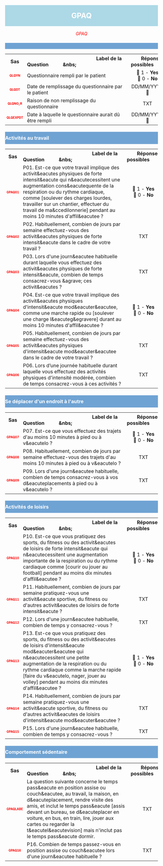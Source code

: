 <H1 style='background-color: #add8e6; color: white; width: 100%; text-align: center; padding: 20px 0; font-size: 24px; font-weight: bold;'>GPAQ</H1>
<div style='color: red; text-align: center; font-style: italic;'>GPAQ</div>

<h2 style='background-color: #6fa3d3; color: white; width: 100%; text-align: left; padding: 10px 0; font-size: 16px; font-weight: bold;'>
          </h2>
<table style='width:100%;'>
<tr>
<th style='width:50px; text-align:center;'><strong>Sas</strong></th>
<th style='width:600px; text-align:center;'><strong>&nbsp;&nbsp;&nbsp;&nbsp;&nbsp;&nbsp;&nbsp;&nbsp;&nbsp;&nbsp;&nbsp;&nbsp;&nbsp;&nbsp;&nbsp;&nbsp;&nbsp;&nbsp;&nbsp;&nbsp;&nbsp;&nbsp;&nbsp;&nbsp;&nbsp;&nbsp;&nbsp;&nbsp;&nbsp;&nbsp;&nbsp;&nbsp;&nbsp;&nbsp;&nbsp;&nbsp;&nbsp;&nbsp;&nbsp;&nbsp;&nbsp;&nbsp;&nbsp;&nbsp;&nbsp;&nbsp;&nbsp;&nbsp;&nbsp;&nbsp;Label de la Question&nbsp;&nbsp;&nbsp;&nbsp;&nbsp;&nbsp;&nbsp;&nbsp;&nbsp;&nbsp;&nbsp;&nbs;&nbsp;&nbsp;&nbsp;&nbsp;&nbsp;&nbsp;&nbsp;&nbsp;&nbsp;&nbsp;&nbsp;&nbsp;&nbsp;&nbsp;&nbsp;&nbsp;&nbsp;&nbsp;&nbsp;&nbsp;&nbsp;&nbsp;&nbsp;&nbsp;&nbsp;&nbsp;&nbsp;&nbsp;&nbsp;&nbsp;&nbsp;&nbsp;&nbsp;&nbsp;&nbsp;&nbsp;&nbsp;&nbsp;</strong></th>
<th style='width:300px; text-align:center;'><strong>&nbsp;&nbsp;&nbsp;&nbsp;&nbsp;&nbsp;&nbsp;&nbsp;Réponses possibles&nbsp;&nbsp;&nbsp;&nbsp;&nbsp;&nbsp;&nbsp;&nbsp;</strong></th>
</tr>
<tr>
 <tr> 
<td style='width:50px; text-align:center; color:red; font-size: 10px;'> <b> QLQYN </b></td> 
  <td style='width:600px; text-align:left;'> Questionnaire rempli par le patient   </td>
 <td style='width:300px; text-align:center;'>   🔘 1 - <b>Yes</b> <br> 🔘 0 - <b>No</b> <br> </td> 
 </tr>
 <tr> 
<td style='width:50px; text-align:center; color:red; font-size: 10px;'> <b> QLQDT </b></td> 
  <td style='width:600px; text-align:left;'> Date de remplissage du questionnaire par le patient   </td>
 <td style='width:300px; text-align:center;'>   DD/MM/YYYY 📅 </td> 
 </tr>
 <tr> 
<td style='width:50px; text-align:center; color:red; font-size: 10px;'> <b> QLQNO_R </b></td> 
  <td style='width:600px; text-align:left;'> Raison de non remplissage du questionnaire   </td>
 <td style='width:300px; text-align:center;'>  TXT </td> 
 </tr>
 <tr> 
<td style='width:50px; text-align:center; color:red; font-size: 10px;'> <b> QLQEXPDT </b></td> 
  <td style='width:600px; text-align:left;'> Date à laquelle le questionnaire aurait dû être rempli   </td>
 <td style='width:300px; text-align:center;'>   DD/MM/YYYY 📅 </td> 
 </tr>
</table>
<h2 style='background-color: #6fa3d3; color: white; width: 100%; text-align: left; padding: 10px 0; font-size: 16px; font-weight: bold;'>Activités au travail</h2>
<table style='width:100%;'>
<tr>
<th style='width:50px; text-align:center;'><strong>Sas</strong></th>
<th style='width:600px; text-align:center;'><strong>&nbsp;&nbsp;&nbsp;&nbsp;&nbsp;&nbsp;&nbsp;&nbsp;&nbsp;&nbsp;&nbsp;&nbsp;&nbsp;&nbsp;&nbsp;&nbsp;&nbsp;&nbsp;&nbsp;&nbsp;&nbsp;&nbsp;&nbsp;&nbsp;&nbsp;&nbsp;&nbsp;&nbsp;&nbsp;&nbsp;&nbsp;&nbsp;&nbsp;&nbsp;&nbsp;&nbsp;&nbsp;&nbsp;&nbsp;&nbsp;&nbsp;&nbsp;&nbsp;&nbsp;&nbsp;&nbsp;&nbsp;&nbsp;&nbsp;&nbsp;Label de la Question&nbsp;&nbsp;&nbsp;&nbsp;&nbsp;&nbsp;&nbsp;&nbsp;&nbsp;&nbsp;&nbsp;&nbs;&nbsp;&nbsp;&nbsp;&nbsp;&nbsp;&nbsp;&nbsp;&nbsp;&nbsp;&nbsp;&nbsp;&nbsp;&nbsp;&nbsp;&nbsp;&nbsp;&nbsp;&nbsp;&nbsp;&nbsp;&nbsp;&nbsp;&nbsp;&nbsp;&nbsp;&nbsp;&nbsp;&nbsp;&nbsp;&nbsp;&nbsp;&nbsp;&nbsp;&nbsp;&nbsp;&nbsp;&nbsp;&nbsp;</strong></th>
<th style='width:300px; text-align:center;'><strong>&nbsp;&nbsp;&nbsp;&nbsp;&nbsp;&nbsp;&nbsp;&nbsp;Réponses possibles&nbsp;&nbsp;&nbsp;&nbsp;&nbsp;&nbsp;&nbsp;&nbsp;</strong></th>
</tr>
<tr>
 <tr> 
<td style='width:50px; text-align:center; color:red; font-size: 10px;'> <b> GPAQ01 </b></td> 
  <td style='width:600px; text-align:left;'> P01. Est-ce que votre travail implique des activit&amp;eacutes physiques de forte intensit&amp;eacute qui n&amp;eacutecessitent une augmentation cons&amp;eacutequente de la respiration ou du rythme cardiaque, comme [soulever des charges lourdes, travailler sur un chantier, effectuer du travail de ma&amp;ccedilonnerie] pendant au moins 10 minutes d&apos;affil&amp;eacutee ?   </td>
 <td style='width:300px; text-align:center;'>   🔘 1 - <b>Yes</b> <br> 🔘 0 - <b>No</b> <br> </td> 
 </tr>
 <tr> 
<td style='width:50px; text-align:center; color:red; font-size: 10px;'> <b> GPAQ02 </b></td> 
  <td style='width:600px; text-align:left;'> P02. Habituellement, combien de jours par semaine effectuez-vous des activit&amp;eacutes physiques de forte intensit&amp;eacute dans le cadre de votre travail ?   </td>
 <td style='width:300px; text-align:center;'>  TXT </td> 
 </tr>
 <tr> 
<td style='width:50px; text-align:center; color:red; font-size: 10px;'> <b> GPAQ03 </b></td> 
  <td style='width:600px; text-align:left;'> P03. Lors d&apos;une journ&amp;eacutee habituelle durant laquelle vous effectuez des activit&amp;eacutes physiques de forte intensit&amp;eacute, combien de temps consacrez-vous &amp;agrave; ces activit&amp;eacutes ?   </td>
 <td style='width:300px; text-align:center;'>  TXT </td> 
 </tr>
 <tr> 
<td style='width:50px; text-align:center; color:red; font-size: 10px;'> <b> GPAQ04 </b></td> 
  <td style='width:600px; text-align:left;'> P04. Est-ce que votre travail implique des activit&amp;eacutes physiques d&apos;intensit&amp;eacute mod&amp;eacuter&amp;eacutee, comme une marche rapide ou [soulever une charge l&amp;eacuteg&amp;egravere] durant au moins 10 minutes d&apos;affil&amp;eacutee ?   </td>
 <td style='width:300px; text-align:center;'>   🔘 1 - <b>Yes</b> <br> 🔘 0 - <b>No</b> <br> </td> 
 </tr>
 <tr> 
<td style='width:50px; text-align:center; color:red; font-size: 10px;'> <b> GPAQ05 </b></td> 
  <td style='width:600px; text-align:left;'> P05. Habituellement, combien de jours par semaine effectuez-vous des activit&amp;eacutes physiques d&apos;intensit&amp;eacute mod&amp;eacuter&amp;eacutee dans le cadre de votre travail ?   </td>
 <td style='width:300px; text-align:center;'>  TXT </td> 
 </tr>
 <tr> 
<td style='width:50px; text-align:center; color:red; font-size: 10px;'> <b> GPAQ06 </b></td> 
  <td style='width:600px; text-align:left;'> P06. Lors d’une journ&eacutee habituelle durant laquelle vous effectuez des activités physiques d'intensité modérée, combien de temps consacrez-vous à ces activités ?   </td>
 <td style='width:300px; text-align:center;'>  TXT </td> 
 </tr>
</table>
<h2 style='background-color: #6fa3d3; color: white; width: 100%; text-align: left; padding: 10px 0; font-size: 16px; font-weight: bold;'>Se déplacer d'un endroit à l'autre</h2>
<table style='width:100%;'>
<tr>
<th style='width:50px; text-align:center;'><strong>Sas</strong></th>
<th style='width:600px; text-align:center;'><strong>&nbsp;&nbsp;&nbsp;&nbsp;&nbsp;&nbsp;&nbsp;&nbsp;&nbsp;&nbsp;&nbsp;&nbsp;&nbsp;&nbsp;&nbsp;&nbsp;&nbsp;&nbsp;&nbsp;&nbsp;&nbsp;&nbsp;&nbsp;&nbsp;&nbsp;&nbsp;&nbsp;&nbsp;&nbsp;&nbsp;&nbsp;&nbsp;&nbsp;&nbsp;&nbsp;&nbsp;&nbsp;&nbsp;&nbsp;&nbsp;&nbsp;&nbsp;&nbsp;&nbsp;&nbsp;&nbsp;&nbsp;&nbsp;&nbsp;&nbsp;Label de la Question&nbsp;&nbsp;&nbsp;&nbsp;&nbsp;&nbsp;&nbsp;&nbsp;&nbsp;&nbsp;&nbsp;&nbs;&nbsp;&nbsp;&nbsp;&nbsp;&nbsp;&nbsp;&nbsp;&nbsp;&nbsp;&nbsp;&nbsp;&nbsp;&nbsp;&nbsp;&nbsp;&nbsp;&nbsp;&nbsp;&nbsp;&nbsp;&nbsp;&nbsp;&nbsp;&nbsp;&nbsp;&nbsp;&nbsp;&nbsp;&nbsp;&nbsp;&nbsp;&nbsp;&nbsp;&nbsp;&nbsp;&nbsp;&nbsp;&nbsp;</strong></th>
<th style='width:300px; text-align:center;'><strong>&nbsp;&nbsp;&nbsp;&nbsp;&nbsp;&nbsp;&nbsp;&nbsp;Réponses possibles&nbsp;&nbsp;&nbsp;&nbsp;&nbsp;&nbsp;&nbsp;&nbsp;</strong></th>
</tr>
<tr>
 <tr> 
<td style='width:50px; text-align:center; color:red; font-size: 10px;'> <b> GPAQ07 </b></td> 
  <td style='width:600px; text-align:left;'> P07. Est-ce que vous effectuez des trajets d'au moins 10 minutes à pied ou à v&amp;eacutelo ?   </td>
 <td style='width:300px; text-align:center;'>   🔘 1 - <b>Yes</b> <br> 🔘 0 - <b>No</b> <br> </td> 
 </tr>
 <tr> 
<td style='width:50px; text-align:center; color:red; font-size: 10px;'> <b> GPAQ08 </b></td> 
  <td style='width:600px; text-align:left;'> P08. Habituellement, combien de jours par semaine effectuez-vous des trajets d'au moins 10 minutes à pied ou à v&amp;eacutelo ?   </td>
 <td style='width:300px; text-align:center;'>  TXT </td> 
 </tr>
 <tr> 
<td style='width:50px; text-align:center; color:red; font-size: 10px;'> <b> GPAQ09 </b></td> 
  <td style='width:600px; text-align:left;'> P09. Lors d'une journ&amp;eacutee habituelle, combien de temps consacrez-vous à vos d&amp;eacuteplacements à pied ou à v&amp;eacutelo ?   </td>
 <td style='width:300px; text-align:center;'>  TXT </td> 
 </tr>
</table>
<h2 style='background-color: #6fa3d3; color: white; width: 100%; text-align: left; padding: 10px 0; font-size: 16px; font-weight: bold;'>Activités de loisirs</h2>
<table style='width:100%;'>
<tr>
<th style='width:50px; text-align:center;'><strong>Sas</strong></th>
<th style='width:600px; text-align:center;'><strong>&nbsp;&nbsp;&nbsp;&nbsp;&nbsp;&nbsp;&nbsp;&nbsp;&nbsp;&nbsp;&nbsp;&nbsp;&nbsp;&nbsp;&nbsp;&nbsp;&nbsp;&nbsp;&nbsp;&nbsp;&nbsp;&nbsp;&nbsp;&nbsp;&nbsp;&nbsp;&nbsp;&nbsp;&nbsp;&nbsp;&nbsp;&nbsp;&nbsp;&nbsp;&nbsp;&nbsp;&nbsp;&nbsp;&nbsp;&nbsp;&nbsp;&nbsp;&nbsp;&nbsp;&nbsp;&nbsp;&nbsp;&nbsp;&nbsp;&nbsp;Label de la Question&nbsp;&nbsp;&nbsp;&nbsp;&nbsp;&nbsp;&nbsp;&nbsp;&nbsp;&nbsp;&nbsp;&nbs;&nbsp;&nbsp;&nbsp;&nbsp;&nbsp;&nbsp;&nbsp;&nbsp;&nbsp;&nbsp;&nbsp;&nbsp;&nbsp;&nbsp;&nbsp;&nbsp;&nbsp;&nbsp;&nbsp;&nbsp;&nbsp;&nbsp;&nbsp;&nbsp;&nbsp;&nbsp;&nbsp;&nbsp;&nbsp;&nbsp;&nbsp;&nbsp;&nbsp;&nbsp;&nbsp;&nbsp;&nbsp;&nbsp;</strong></th>
<th style='width:300px; text-align:center;'><strong>&nbsp;&nbsp;&nbsp;&nbsp;&nbsp;&nbsp;&nbsp;&nbsp;Réponses possibles&nbsp;&nbsp;&nbsp;&nbsp;&nbsp;&nbsp;&nbsp;&nbsp;</strong></th>
</tr>
<tr>
 <tr> 
<td style='width:50px; text-align:center; color:red; font-size: 10px;'> <b> GPAQ10 </b></td> 
  <td style='width:600px; text-align:left;'> P10. Est-ce que vous pratiquez des sports, du fitness ou des activit&amp;eacutes de loisirs de forte intensit&amp;eacute qui n&amp;eacutecessitent une augmentation importante de la respiration ou du rythme cardiaque comme [courir ou jouer au football] pendant au moins dix minutes d&apos;affil&amp;eacutee ?   </td>
 <td style='width:300px; text-align:center;'>   🔘 1 - <b>Yes</b> <br> 🔘 0 - <b>No</b> <br> </td> 
 </tr>
 <tr> 
<td style='width:50px; text-align:center; color:red; font-size: 10px;'> <b> GPAQ11 </b></td> 
  <td style='width:600px; text-align:left;'> P11. Habituellement, combien de jours par semaine pratiquez-vous une activit&amp;eacute sportive, du fitness ou d&apos;autres activit&amp;eacutes de loisirs de forte intensit&amp;eacute ?   </td>
 <td style='width:300px; text-align:center;'>  TXT </td> 
 </tr>
 <tr> 
<td style='width:50px; text-align:center; color:red; font-size: 10px;'> <b> GPAQ12 </b></td> 
  <td style='width:600px; text-align:left;'> P12. Lors d'une journ&amp;eacutee habituelle, combien de temps y consacrez-vous ?   </td>
 <td style='width:300px; text-align:center;'>  TXT </td> 
 </tr>
 <tr> 
<td style='width:50px; text-align:center; color:red; font-size: 10px;'> <b> GPAQ13 </b></td> 
  <td style='width:600px; text-align:left;'> P13. Est-ce que vous pratiquez des sports, du fitness ou des activit&amp;eacutes de loisirs d&apos;intensit&amp;eacute mod&amp;eacuter&amp;eacutee qui n&amp;eacutecessitent une petite augmentation de la respiration ou du rythme cardiaque comme la marche rapide [faire du v&amp;eacutelo, nager, jouer au volley] pendant au moins dix minutes d&apos;affil&amp;eacutee ?   </td>
 <td style='width:300px; text-align:center;'>   🔘 1 - <b>Yes</b> <br> 🔘 0 - <b>No</b> <br> </td> 
 </tr>
 <tr> 
<td style='width:50px; text-align:center; color:red; font-size: 10px;'> <b> GPAQ14 </b></td> 
  <td style='width:600px; text-align:left;'> P14. Habituellement, combien de jours par semaine pratiquez-vous une activit&amp;eacute sportive, du fitness ou d&apos;autres activit&amp;eacutes de loisirs d&apos;intensit&amp;eacute mod&amp;eacuter&amp;eacutee ?   </td>
 <td style='width:300px; text-align:center;'>  TXT </td> 
 </tr>
 <tr> 
<td style='width:50px; text-align:center; color:red; font-size: 10px;'> <b> GPAQ15 </b></td> 
  <td style='width:600px; text-align:left;'> P15. Lors d'une journ&amp;eacutee habituelle, combien de temps y consacrez-vous ?   </td>
 <td style='width:300px; text-align:center;'>  TXT </td> 
 </tr>
</table>
<h2 style='background-color: #6fa3d3; color: white; width: 100%; text-align: left; padding: 10px 0; font-size: 16px; font-weight: bold;'>Comportement sédentaire</h2>
<table style='width:100%;'>
<tr>
<th style='width:50px; text-align:center;'><strong>Sas</strong></th>
<th style='width:600px; text-align:center;'><strong>&nbsp;&nbsp;&nbsp;&nbsp;&nbsp;&nbsp;&nbsp;&nbsp;&nbsp;&nbsp;&nbsp;&nbsp;&nbsp;&nbsp;&nbsp;&nbsp;&nbsp;&nbsp;&nbsp;&nbsp;&nbsp;&nbsp;&nbsp;&nbsp;&nbsp;&nbsp;&nbsp;&nbsp;&nbsp;&nbsp;&nbsp;&nbsp;&nbsp;&nbsp;&nbsp;&nbsp;&nbsp;&nbsp;&nbsp;&nbsp;&nbsp;&nbsp;&nbsp;&nbsp;&nbsp;&nbsp;&nbsp;&nbsp;&nbsp;&nbsp;Label de la Question&nbsp;&nbsp;&nbsp;&nbsp;&nbsp;&nbsp;&nbsp;&nbsp;&nbsp;&nbsp;&nbsp;&nbs;&nbsp;&nbsp;&nbsp;&nbsp;&nbsp;&nbsp;&nbsp;&nbsp;&nbsp;&nbsp;&nbsp;&nbsp;&nbsp;&nbsp;&nbsp;&nbsp;&nbsp;&nbsp;&nbsp;&nbsp;&nbsp;&nbsp;&nbsp;&nbsp;&nbsp;&nbsp;&nbsp;&nbsp;&nbsp;&nbsp;&nbsp;&nbsp;&nbsp;&nbsp;&nbsp;&nbsp;&nbsp;&nbsp;</strong></th>
<th style='width:300px; text-align:center;'><strong>&nbsp;&nbsp;&nbsp;&nbsp;&nbsp;&nbsp;&nbsp;&nbsp;Réponses possibles&nbsp;&nbsp;&nbsp;&nbsp;&nbsp;&nbsp;&nbsp;&nbsp;</strong></th>
</tr>
<tr>
 <tr> 
<td style='width:50px; text-align:center; color:red; font-size: 10px;'> <b> GPAQLABE </b></td> 
  <td style='width:600px; text-align:left;'> La question suivante concerne le temps pass&amp;eacute en position assise ou couch&amp;eacutee, au travail, la maison, en d&amp;eacuteplacement, rendre visite des amis, et inclut le temps pass&amp;eacute [assis devant un bureau, se d&amp;eacuteplacer en voiture, en bus, en train, lire, jouer aux cartes ou regarder la t&amp;eacutel&amp;eacutevision] mais n&apos;inclut pas le temps pass&amp;eacute dormir.   </td>
 <td style='width:300px; text-align:center;'>  TXT </td> 
 </tr>
 <tr> 
<td style='width:50px; text-align:center; color:red; font-size: 10px;'> <b> GPAQ16 </b></td> 
  <td style='width:600px; text-align:left;'> P16. Combien de temps passez-vous en position assise ou couch&amp;eacutee lors d&apos;une journ&amp;eacutee habituelle ?   </td>
 <td style='width:300px; text-align:center;'>  TXT </td> 
 </tr>
</table>
